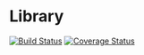 # Library

[![Build Status](https://travis-ci.org/bartfeenstra/library-java.svg?branch=master)](https://travis-ci.org/bartfeenstra/library-java) [![Coverage Status](https://coveralls.io/repos/github/bartfeenstra/library-java/badge.svg)](https://coveralls.io/github/bartfeenstra/library-java)
